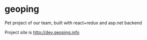 # geoping

Pet project of our team, built with react+redux and asp.net backend

Project site is http://dev.geoping.info
